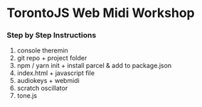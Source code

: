 # TorontoJS Web Midi Workshop

### Step by Step Instructions

1. console theremin
2. git repo + project folder
3. npm / yarn init + install parcel & add to package.json
4. index.html + javascript file
5. audiokeys + webmidi
6. scratch oscillator
7. tone.js
